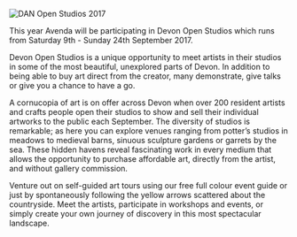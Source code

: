 ![DAN Open Studios 2017]({{site.baseurl}}/_blog/open-studios-logo-h-59.jpg)

This year Avenda will be participating in Devon Open Studios which runs from Saturday 9th - Sunday 24th September 2017.

Devon Open Studios is a unique opportunity to meet artists in their studios in some of the most beautiful, unexplored parts of Devon. In addition to being able to buy art direct from the creator, many demonstrate, give talks or give you a chance to have a go.

A cornucopia of art is on offer across Devon when over 200 resident artists and crafts people open their studios to show and sell their individual artworks to the public each September. The diversity of studios is remarkable; as here you can explore venues ranging from potter’s studios in meadows to medieval barns, sinuous sculpture gardens or garrets by the sea. These hidden havens reveal fascinating work in every medium that allows the opportunity to purchase affordable art, directly from the artist, and without gallery commission.

Venture out on self-guided art tours using our free full colour event guide or just by spontaneously following the yellow arrows scattered about the countryside. Meet the artists, participate in workshops and events, or simply create your own journey of discovery in this most spectacular landscape.


